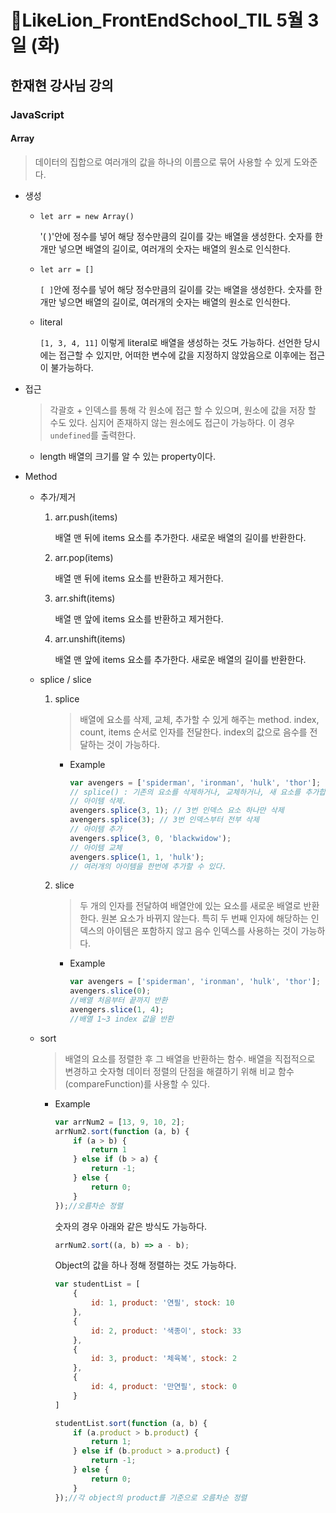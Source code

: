 # 🔖LikeLion_FrontEndSchool_TIL 5월 3일 (화)

## 한재현 강사님 강의

### JavaScript

#### Array
> 데이터의 집합으로 여러개의 값을 하나의 이름으로 묶어 사용할 수 있게 도와준다.

* 생성
  * `let arr = new Array()`
    
    '( )'안에 정수를 넣어 해당 정수만큼의 길이를 갖는 배열을 생성한다. 숫자를 한개만 넣으면 배열의 길이로, 여러개의 숫자는 배열의 원소로 인식한다.
  * `let arr = []`

    `[ ]`안에 정수를 넣어 해당 정수만큼의 길이를 갖는 배열을 생성한다. 숫자를 한개만 넣으면 배열의 길이로, 여러개의 숫자는 배열의 원소로 인식한다.
  * literal

    `[1, 3, 4, 11]` 이렇게 literal로 배열을 생성하는 것도 가능하다. 선언한 당시에는 접근할 수 있지만, 어떠한 변수에 값을 지정하지 않았음으로 이후에는 접근이 불가능하다.

* 접근
  > 각괄호 + 인덱스를 통해 각 원소에 접근 할 수 있으며, 원소에 값을 저장 할 수도 있다. 심지어 존재하지 않는 원소에도 접근이 가능하다. 이 경우 `undefined`를 출력한다.
  
  * length
    배열의 크기를 알 수 있는 property이다.

* Method
  * 추가/제거
    
    1) arr.push(items)
        
        배열 맨 뒤에 items 요소를 추가한다. 새로운 배열의 길이를 반환한다.
    2) arr.pop(items)
    
        배열 맨 뒤에 items 요소를 반환하고 제거한다.
    3) arr.shift(items)
    
        배열 맨 앞에 items 요소를 반환하고 제거한다.
    4) arr.unshift(items)
    
        배열 맨 앞에 items 요소를 추가한다. 새로운 배열의 길이를 반환한다.

  * splice / slice
    
    1) splice
        > 배열에 요소를 삭제, 교체, 추가할 수 있게 해주는 method. index, count, items 순서로 인자를 전달한다. index의 값으로 음수를 전달하는 것이 가능하다.

        * Example
            ```js
            var avengers = ['spiderman', 'ironman', 'hulk', 'thor'];
            // splice() : 기존의 요소를 삭제하거나, 교체하거나, 새 요소를 추가합니다. 인덱스, 카운트, 아이템 순서로 인자를 전달합니다.
            // 아이템 삭제. 
            avengers.splice(3, 1); // 3번 인덱스 요소 하나만 삭제
            avengers.splice(3); // 3번 인덱스부터 전부 삭제
            // 아이템 추가
            avengers.splice(3, 0, 'blackwidow');
            // 아이템 교체
            avengers.splice(1, 1, 'hulk');
            // 여러개의 아이템을 한번에 추가할 수 있다.
            ```

    2) slice
        > 두 개의 인자를 전달하여 배열안에 있는 요소를 새로운 배열로 반환한다. 원본 요소가 바뀌지 않는다. 특히 두 번째 인자에 해당하는 인덱스의 아이템은 포함하지 않고 음수 인덱스를 사용하는 것이 가능하다.

        * Example
            ```js
            var avengers = ['spiderman', 'ironman', 'hulk', 'thor'];
            avengers.slice(0);
            //배열 처음부터 끝까지 반환
            avengers.slice(1, 4); 
            //배열 1~3 index 값을 반환
            ```
  * sort
    > 배열의 요소를 정렬한 후 그 배열을 반환하는 함수. 배열을 직접적으로 변경하고 숫자형 데이터 정렬의 단점을 해결하기 위해 비교 함수(compareFunction)를 사용할 수 있다.

    * Example
        ```js
        var arrNum2 = [13, 9, 10, 2];
        arrNum2.sort(function (a, b) {
            if (a > b) {
                return 1
            } else if (b > a) {
                return -1;
            } else {
                return 0;
            }
        });//오름차순 정렬
        ```
        숫자의 경우 아래와 같은 방식도 가능하다.
        ```js
        arrNum2.sort((a, b) => a - b);
        ```

        Object의 값을 하나 정해 정렬하는 것도 가능하다.
        ```js
        var studentList = [
            {
                id: 1, product: '연필', stock: 10
            },
            {
                id: 2, product: '색종이', stock: 33
            },
            {
                id: 3, product: '체육복', stock: 2
            },
            {
                id: 4, product: '만연필', stock: 0
            }
        ]

        studentList.sort(function (a, b) {
            if (a.product > b.product) {
                return 1;
            } else if (b.product > a.product) {
                return -1;
            } else {
                return 0;
            }
        });//각 object의 product를 기준으로 오름차순 정렬
        ```
